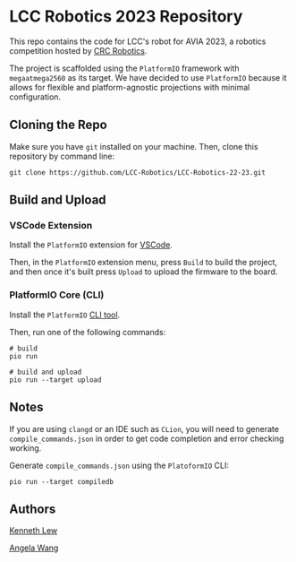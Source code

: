 # LCC Robotics 2023 Repository

This repo contains the code for LCC's robot for AVIA 2023, a robotics competition hosted
by [CRC Robotics](https://robo-crc.ca/).

The project is scaffolded using the `PlatformIO` framework with `megaatmega2560` as its target. We have decided to
use `PlatformIO` because it allows for flexible and platform-agnostic projections with minimal configuration.

## Cloning the Repo 

Make sure you have `git` installed on your machine. Then, clone this repository by command line:

```shell
git clone https://github.com/LCC-Robotics/LCC-Robotics-22-23.git
```

## Build and Upload

### VSCode Extension

Install the `PlatformIO` extension for [VSCode](https://marketplace.visualstudio.com/items?itemName=platformio.platformio-ide). 

Then, in the `PlatformIO` extension menu, press `Build` to build the project, and then once it's built press `Upload` to upload the firmware to the board.

### PlatformIO Core (CLI)

Install the `PlatformIO` [CLI tool](https://docs.platformio.org/en/stable/core/index.html).

Then, run one of the following commands:

```shell
# build
pio run

# build and upload
pio run --target upload
```

## Notes

If you are using `clangd` or an IDE such as `CLion`, you will need to generate `compile_commands.json` in order to get code completion and error checking working.

Generate `compile_commands.json` using the `PlatoformIO` CLI:

```shell
pio run --target compiledb
```

## Authors

[Kenneth Lew](https://github.com/lew1101)

[Angela Wang](https://github.com/A-Blve)

